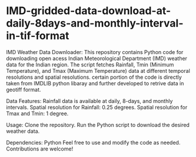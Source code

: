 # IMD-gridded-data-download-at-daily-8days-and-monthly-interval-in-tif-format
IMD Weather Data Downloader:
This repository contains Python code for downloading open acess Indian Meteorological Department (IMD) weather data for the Indian region. The script fetches Rainfall, Tmin (Minimum Temperature), and Tmax (Maximum Temperature) data at different temporal resolutions and spatial resolutions.
certain portion of the code is directly taken from IMDLIB python libaray and further developed to retrive data in geotiff format.

Data Features:
Rainfall data is available at daily, 8-days, and monthly intervals.
Spatial resolution for Rainfall: 0.25 degrees.
Spatial resolution for Tmax and Tmin: 1 degree.

Usage:
Clone the repository.
Run the Python script to download the desired weather data.

Dependencies:
Python
Feel free to use and modify the code as needed. Contributions are welcome!
